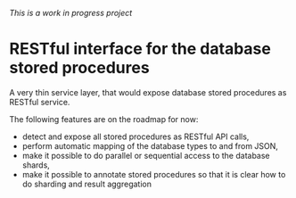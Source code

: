 *This is a work in progress project*

RESTful interface for the database stored procedures
====================================================

A very thin service layer, that would expose database stored procedures as RESTful service.

The following features are on the roadmap for now:
* detect and expose all stored procedures as RESTful API calls,
* perform automatic mapping of the database types to and from JSON,
* make it possible to do parallel or sequential access to the database shards,
* make it possible to annotate stored procedures so that it is clear how to do sharding and result aggregation
